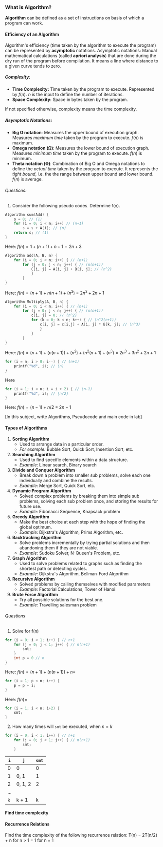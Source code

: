 ### What is Algorithm?
**Algorithm** can be defined as a set of instructions on basis of which a program can work.

#### Efficiency of an Algorithm
Algorithm's efficiency (time taken by the algorithm to execute the program) can be represented by **asymptotic** notations. 
Asymptotic notations: Manual mathematical calculations (called **apriori analysis**) that are done during the dry run of the program before compilation. It means a line where distance to a given curve tends to zero.
##### Complexity:
- **Time Complexity:** Time taken by the program to execute. Represented by $f(n)$. $n$ is the input to define the number of iterations.
- **Space Complexity:** Space in bytes taken by the program.

If not specified otherwise, complexity means the time complexity.

##### Asymptotic Notations:
- **Big O notation**: Measures the upper bound of execution graph. Measures *maximum time* taken by the program to execute. $f(n)$ is maximum.
- **Omega notation (Ω)**: Measures the lower bound of execution graph. Measures *minimum time* taken by the program to execute. $f(n)$ is minimum.
- **Theta notation (ϴ)**: Combination of Big O and Omega notations to define the *actual time* taken by the program to execute. It represents the *tight bound*, i.e. the the range between upper bound and lower bound. $f(n)$ is average.

###### Questions:
1. Consider the following pseudo codes. Determine f(n).
```C
Algorithm sum(Add) {
	s = 0; // (1)
	for (i = 0; i < n; i++) // (n+1)
		s = s + A[i]; // (n)
	return s; // (1)
}
```
Here: $f(n) = 1 + (n+1) + n + 1 = 2n + 3$

```C
Algorithm add(A, B, n) {
	for (i = 0; i < n; i++) { // (n+1)
		for (j = 0; j < n; j++) { // (n(n+1))
			C[i, j] = A[i, j] + B[i, j]; // (n^2)
			}
		}	
}
```
Here: $f(n) = (n+1) + n(n+1) + (n^2)$
		= $2n^2 + 2n + 1$

```C
Algorithm Multiply(A, B, n) {
	for (i = 0; i < n; i++) { // (n+1)
		for (j = 0; j < n; j++) { // (n(n+1))
			c[i, j] = 0; // (n^2)
			for (k = 0; k < n; k++) { // (n^2(n+1))
				c[i, j] = c[i,j] + A[i, j] * B[k, j]; // (n^3)
				}
			}
		}
}
```
Here: $f(n) = (n+1)+(n(n+1))+(n^2)+(n^2(n+1)+(n^3)$
		= $2n^3+3n^2+2n+1$

```C
for (i = n; i > 0; i--) { // (n+1)
	printf("%d", i); // (n)
}
```
Here

```C
for (i = 1; i < n; i = i + 2) { // (n-1)
	printf("%d", i); // ⌊n/2⌋
}
```
Here: $f(n)=(n-1) + n/2$
		= $2n-1$

[In this subject, write Algorithms, Pseudocode and main code in lab]

#### Types of Algorithms
1. **Sorting Algorithm**
	- Used to arrange data in a particular order.
	- *For example:* Bubble Sort, Quick Sort, Insertion Sort, etc.
2. **Searching Algorithm**
	- Used to find specific elements within a data structure.
	- *Example*: Linear search, Binary search
3. **Divide and Conquer Algorithm**
	- Break down a problem into smaller sub problems, solve each one individually and combine the results.
	- *Example*: Merge Sort, Quick Sort, etc.
4. **Dynamic Program Algorithm**
	- Solved complex problems by breaking them into simple sub problems, solving each sub problem once, and storing the results for future use.
	- *Example:* Fibonacci Sequence, Knapsack problem
5. **Greedy Algorithm**
	- Make the best choice at each step with the hope of finding the global optimum.
	- *Example*: Dijkstra's Algorithm, Prims Algorithm, etc.
6. **Backtracking Algorithm**
	- Solve problems incrementally by trying partial solutions and then abandoning them if they are not viable.
	- *Example:* Sudoku Solver, N-Queen's Problem, etc.
7. **Graph Algorithm**
	- Used to solve problems related to graphs such as finding the shortest path or detecting cycles.
	- *Example:* Dijkstra's Algorithm, Bellman-Ford Algorithm
8. **Recursive Algorithm**
	- Solved problems by calling themselves with modified parameters
	- *Example:* Factorial Calculations, Tower of Hanoi
9. **Brute Force Algorithm**
	- Try all possible solutions for the best one.
	- *Example:* Travelling salesman problem

###### Questions
1. Solve for f(n)
```c
for (i = 0; i < 1; i++) { // n+1
	for (j = 0; j < 1; j++) { // n(n+1)
		smt;
	}
	int p = 0 // n
}
```
Here: $f(n) = (n+1)+(n(n+1))+n =$ 

```C
for (i = 1; p < n; i++) {
	p = p + i;
}
```
Here: $f(n) =$ 

```C
for (i = 1; i < n; i+2) { 
	smt;
}
```


2. How many times will `smt` be executed, when $n = k$
```c
for (i = 0; i < 1; i++) { // n+1
	for (j = 0; j < 1; j++) { // n(n+1)
		smt;
	}
```

| `i` | `j`     | `smt` |
| --- | ------- | ----- |
| 0   | 0       | 0     |
| 1   | 0, 1    | 1     |
| 2   | 0, 1, 2 | 2     |
| ... |         |       |
| k   | k + 1   | k     |


#### Find time complexity
#### Recurrence Relations
Find the time complexity of the following recurrence relation:
T(n) = 2T(n/2) + n for n > 1
	= 1                  for n = 1

